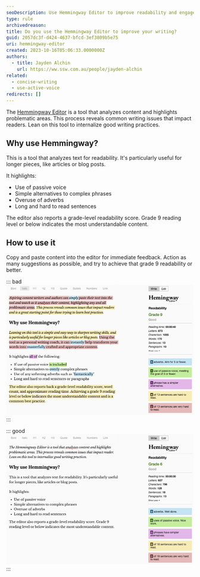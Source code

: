 ```yaml
---
seoDescription: Use Hemmingway Editor to improve readability and engagement of your writing. This tool analyzes text for common issues, highlighting areas that need improvement, such as passive voice, complex phrases, and adverbs.
type: rule
archivedreason:
title: Do you use the Hemmingway Editor to improve your writing?
guid: 2057dc3f-d424-4637-bfcd-3ef3809b5e75
uri: hemmingway-editor
created: 2023-10-16T05:06:33.0000000Z
authors:
  - title: Jayden Alchin
    url: https://ww.ssw.com.au/people/jayden-alchin
related:
  - concise-writing
  - use-active-voice
redirects: []
---
```


The [Hemmingway Editor](https://hemingwayapp.com/) is a tool that analyzes content and highlights problematic areas.
This process reveals common writing issues that impact readers. Lean on this tool to internalize good writing practices.

<!--endintro-->

## Why use Hemmingway?

This is a tool that analyzes text for readability. It's particularly useful for longer pieces, like articles or blog posts.

It highlights:

- Use of passive voice
- Simple alternatives to complex phrases
- Overuse of adverbs
- Long and hard to read sentences

The editor also reports a grade-level readability score. Grade 9 reading level or below indicates the most understandable content.

## How to use it

Copy and paste content into the editor for immediate feedback. Action as many suggestions as possible, and try to achieve that grade 9 readability or better.

::: bad  
![Figure: Bad example - Hemmingway Editor highlighting readability issues](hemmingway-bad.png)
:::

::: good  
![Figure: Good example - Concise, direct, readable content](hemmingway-good.png)
:::
